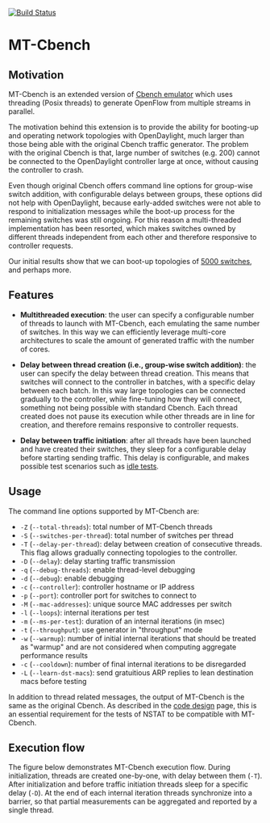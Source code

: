 [![Build Status](https://travis-ci.org/intracom-telecom-sdn/mtcbench.svg?branch=master)](https://travis-ci.org/intracom-telecom-sdn/mtcbench)

# MT-Cbench

## Motivation

MT-Cbench is an extended version of [Cbench emulator](https://github.com/andi-bigswitch/oflops/tree/master/cbench)
which uses threading (Posix threads) to generate OpenFlow from multiple streams
in parallel.

The motivation behind this extension is to provide the ability for booting-up
and operating network topologies with OpenDaylight, much larger than those being
able with the original Cbench traffic generator. The problem with the original
Cbench is that, large number of switches (e.g. 200) cannot be connected to the
OpenDaylight controller large at once, without causing the controller to crash.

Even though original Cbench offers command line options for group-wise switch
addition, with configurable delays between groups, these options did not help
with OpenDaylight, because early-added switches were not able to respond to
initialization messages while the boot-up process for the remaining switches was
still ongoing. For this reason a multi-threaded implementation has been
resorted, which makes switches owned by different threads independent from each
other and therefore responsive to controller requests.

Our initial results show that we can boot-up topologies of [5000 switches](https://github.com/intracom-telecom-sdn/nstat/wiki/ODL-scalability-results),
and perhaps more.

## Features

- **Multithreaded execution**: the user can specify a configurable number of
  threads to launch with MT-Cbench, each emulating the same number of switches.
  In this way we can efficiently leverage multi-core architectures to scale the
  amount of generated traffic with the number of cores.

- **Delay between thread creation (i.e., group-wise switch addition)**: the user
  can specify the delay between thread creation. This means that switches will
  connect to the controller in batches, with a specific delay between each batch.
  In this way large topologies can be connected gradually to the controller,
  while fine-tuning how they will connect, something not being possible with
  standard Cbench. Each thread created does not pause its execution while other
  threads are in line for creation, and therefore remains responsive to
  controller   requests.

- **Delay between traffic initiation**: after all threads have been launched
  and have created their switches, they sleep for a configurable delay before
  starting sending traffic. This delay is configurable, and makes possible
  test scenarios such as [idle tests](https://github.com/intracom-telecom-sdn/nstat/wiki/SB-Idle-Test).


## Usage

The command line options supported by MT-Cbench are:

- `-Z` (`--total-threads`): total number of MT-Cbench threads
- `-S` (`--switches-per-thread`): total number of switches per thread
- `-T` (`--delay-per-thread`): delay between creation of consecutive threads.
  This flag allows gradually connecting topologies to the controller.
- `-D` (`--delay`): delay starting traffic transmission
- `-q` (`--debug-threads`): enable thread-level debugging
- `-d` (`--debug`): enable debugging
- `-c` (`--controller`): controller hostname or IP address
- `-p` (`--port`): controller port for switches to connect to
- `-M` (`--mac-addresses`): unique source MAC addresses per switch
- `-l` (`--loops`): internal iterations per test
- `-m` (`--ms-per-test`): duration of an internal iterations (in msec)
- `-t` (`--throughput`): use generator in "throughput" mode
- `-w` (`--warmup`): number of initial internal iterations that should be
  treated as "warmup" and are not considered when computing aggregate
  performance results
- `-c` (`--cooldown`): number of final internal iterations to be disregarded
- `-L` (`--learn-dst-macs`): send gratuitious ARP replies to lean destination
   macs before testing

In addition to thread related messages, the output of MT-Cbench is the same as
the original Cbench. As described in the [code design](https://github.com/intracom-telecom-sdn/nstat/wiki/Code-design#generator-handlers-conventions)
page, this is an essential requirement for the tests of NSTAT to be compatible
with MT-Cbench.


## Execution flow

The figure below demonstrates MT-Cbench execution flow. During initialization,
threads are created one-by-one, with delay between them (`-T`). After
initialization and before traffic initiation threads sleep for a specific delay
(`-D`).  At the end of each internal iteration threads synchronize into a
barrier, so that partial measurements can be aggregated and reported by a single
thread.